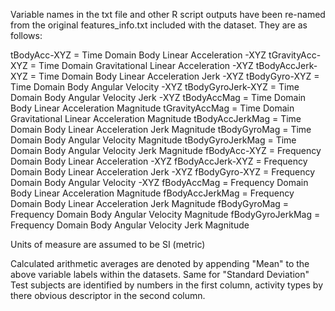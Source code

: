 Variable names in the txt file and other R script outputs have been re-named from the original features_info.txt included with the dataset.
They are as follows:

tBodyAcc-XYZ       =     Time Domain Body Linear Acceleration -XYZ
tGravityAcc-XYZ    =     Time Domain Gravitational Linear Acceleration -XYZ
tBodyAccJerk-XYZ   =     Time Domain Body Linear Acceleration Jerk -XYZ
tBodyGyro-XYZ      =     Time Domain Body Angular Velocity -XYZ
tBodyGyroJerk-XYZ  =     Time Domain Body Angular Velocity Jerk -XYZ
tBodyAccMag        =     Time Domain Body Linear Acceleration Magnitude
tGravityAccMag     =     Time Domain Gravitational Linear Acceleration Magnitude
tBodyAccJerkMag    =     Time Domain Body Linear Acceleration Jerk Magnitude
tBodyGyroMag       =     Time Domain Body Angular Velocity Magnitude
tBodyGyroJerkMag   =     Time Domain Body Angular Velocity Jerk Magnitude
fBodyAcc-XYZ       =     Frequency Domain Body Linear Acceleration -XYZ
fBodyAccJerk-XYZ   =     Frequency Domain Body Linear Acceleration Jerk -XYZ
fBodyGyro-XYZ      =     Frequency Domain Body Angular Velocity -XYZ
fBodyAccMag        =     Frequency Domain Body Linear Acceleration Magnitude
fBodyAccJerkMag    =     Frequency Domain Body Linear Acceleration Jerk Magnitude
fBodyGyroMag       =     Frequency Domain Body Angular Velocity Magnitude
fBodyGyroJerkMag   =     Frequency Domain Body Angular Velocity Jerk Magnitude

Units of measure are assumed to be SI (metric)

Calculated arithmetic averages are denoted by appending "Mean" to the above variable labels within the datasets. Same for "Standard Deviation"
Test subjects are identified by numbers in the first column, activity types by there obvious descriptor in the second column.
